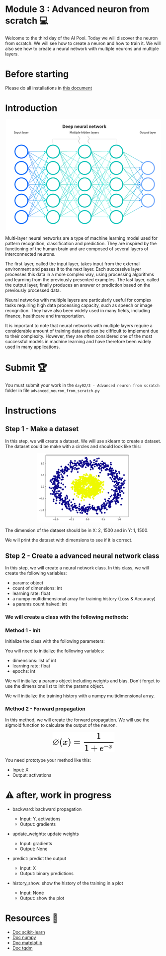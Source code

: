 # Module 3 : Advanced neuron from scratch :computer:

Welcome to the third day of the AI Pool. Today we will discover the neuron from scratch. We will see how to create a neuron and how to train it. We will also see how to create a neural network with multiple neurons and multiple layers.

# Before starting

Please do all installations in [this document](./SETUP.md)

# Introduction

<div align="center">
    <img src="./img/neural_network.png" width="500px" alt="Neural network"/>
</div>

Multi-layer neural networks are a type of machine learning model used for pattern recognition, classification and prediction. They are inspired by the functioning of the human brain and are composed of several layers of interconnected neurons.

The first layer, called the input layer, takes input from the external environment and passes it to the next layer. Each successive layer processes this data in a more complex way, using processing algorithms and learning from the previously presented examples. The last layer, called the output layer, finally produces an answer or prediction based on the previously processed data.

Neural networks with multiple layers are particularly useful for complex tasks requiring high data processing capacity, such as speech or image recognition. They have also been widely used in many fields, including finance, healthcare and transportation.

It is important to note that neural networks with multiple layers require a considerable amount of training data and can be difficult to implement due to their complexity. However, they are often considered one of the most successful models in machine learning and have therefore been widely used in many applications.

# Submit :trophy:

You must submit your work in the `day02/3 - Advanced neuron from scratch` folder in file `advanced_neuron_from_scratch.py`

# Instructions

## Step 1 - Make a dataset

In this step, we will create a dataset. We will use sklearn to create a dataset. The dataset could be make with a circles and should look like this:

<div align="center">
    <img src="./img/dataset.png" width="300px" alt="Neural network"/>
</div>

The dimension of the dataset should be in X: 2, 1500 and in Y: 1, 1500.

We will print the dataset with dimensions to see if it is correct.

## Step 2 - Create a advanced neural network class

In this step, we will create a neural network class. In this class, we will create the following variables:
- params: object
- count of dimensions: int
- learning rate: float
- a numpy multidimensional array for training history (Loss & Accuracy)
- a params count halved: int

### We will create a class with the following methods:

### Method 1 - Init

Initialize the class with the following parameters:

You will need to initialize the following variables:
- dimensions: list of int
- learning rate: float
- epochs: int

We will initialize a params object including weights and bias. Don't forget to use the dimensions list to init the params object.

We will initialize the training history with a numpy multidimensional array.


### Method 2 - Forward propagation

In this method, we will create the forward propagation. We will use the sigmoid function to calculate the output of the neuron.

<div align="center">
    <img src="./img/sigmoid.png" width="200px" alt="Neural network"/>
</div>

You need prototype your method like this:
- Input: X
- Output: activations

# ⚠️ after, work in progress

- backward: backward propagation
  - Input: Y, activations
  - Output: gradients

- update_weights: update weights
  - Input: gradients
  - Output: None

- predict: predict the output
  - Input: X
  - Output: binary predictions

- history_show: show the history of the training in a plot
  - Input: None
  - Output: show the plot

# Resources :book:

- [Doc scikit-learn](https://scikit-learn.org/stable/)
- [Doc numpy](https://numpy.org/doc/stable/)
- [Doc matplotlib](https://matplotlib.org/3.3.3/contents.html)
- [Doc tqdm](https://tqdm.github.io/docs/tqdm/)
